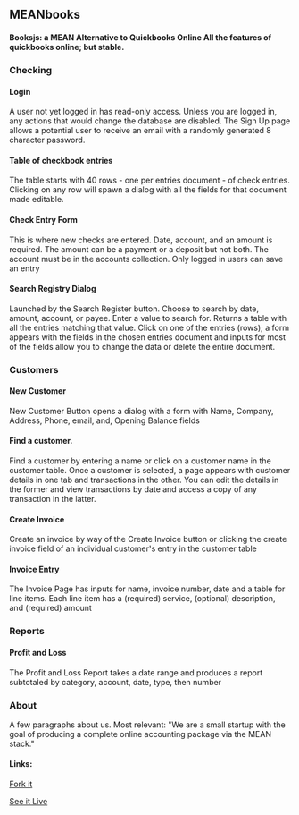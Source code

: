 ## MEANbooks

#### Booksjs: a MEAN Alternative to Quickbooks Online All the features of quickbooks online; but stable.

### Checking

#### Login

A user not yet logged in has read-only access. Unless you are logged in, any actions that would change the database are disabled. The Sign Up page allows a potential user to receive an email with a randomly generated 8 character password.

#### Table of checkbook entries

The table starts with 40 rows - one per entries document - of check entries. Clicking on any row will spawn a dialog with all the fields for that document made editable.

#### Check Entry Form

This is where new checks are entered. Date, account, and an amount is required. The amount can be a payment or a deposit but not both. The account must be in the accounts collection. Only logged in users can save an entry

#### Search Registry Dialog

Launched by the Search Register button. Choose to search by date, amount, account, or payee. Enter a value to search for. Returns a table with all the entries matching that value. Click on one of the entries (rows); a form appears with the fields in the chosen entries document and inputs for most of the fields allow you to change the data or delete the entire document.

### Customers

#### New Customer

New Customer Button opens a dialog with a form with Name, Company, Address, Phone, email, and, Opening Balance fields

#### Find a customer.

Find a customer by entering a name or click on a customer name in the customer table. Once a customer is selected, a page appears with customer details in one tab and transactions in the other. You can edit the details in the former and view transactions by date and access a copy of any transaction in the latter.

#### Create Invoice

Create an invoice by way of the Create Invoice button or clicking the create invoice field of an individual customer's entry in the customer table

#### Invoice Entry

The Invoice Page has inputs for name, invoice number, date and a table for line items. Each line item has a (required) service, (optional) description, and (required) amount

### Reports

#### Profit and Loss

The Profit and Loss Report takes a date range and produces a report subtotaled by category, account, date, type, then number

### About

A few paragraphs about us. Most relevant: "We are a small startup with the goal of producing a complete online accounting package via the MEAN stack."

#### Links:

[Fork it](https://github.com/jimsward/books)

[See it Live](http://stump3.us)

